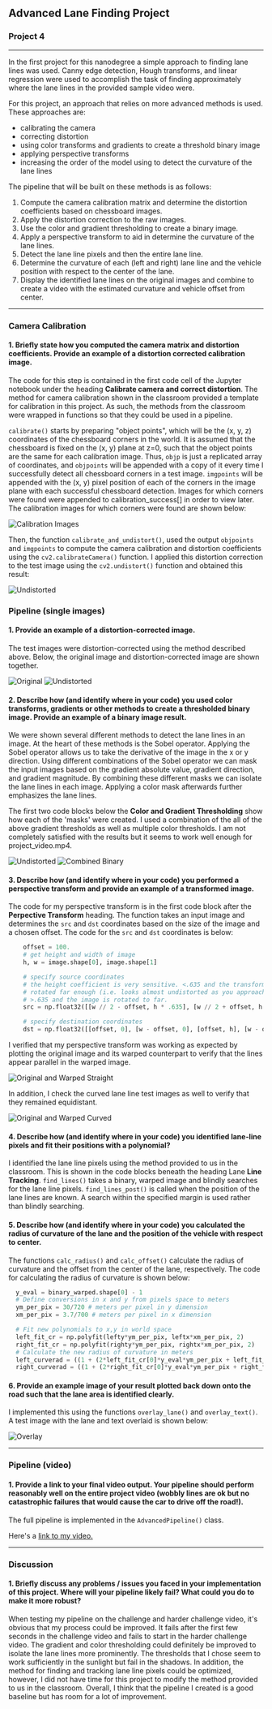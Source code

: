 ## Advanced Lane Finding Project
### Project 4

---

In the first project for this nanodegree a simple approach to finding lane lines was used. Canny edge detection, Hough transforms, and linear regression were used to accomplish the task of finding approximately where the lane lines in the provided sample video were.

For this project, an approach that relies on more advanced methods is used. These approaches are:
- calibrating the camera
- correcting distortion
- using color transforms and gradients to create a threshold binary image
- applying perspective transforms
- increasing the order of the model using to detect the curvature of the lane lines

The pipeline that will be built on these methods is as follows:
1. Compute the camera calibration matrix and determine the distortion coefficients based on chessboard images.
2. Apply the distortion correction to the raw images.
3. Use the color and gradient thresholding to create a binary image.
4. Apply a perspective transform to aid in determine the curvature of the lane lines.
5. Detect the lane line pixels and then the entire lane line.
6. Determine the curvature of each (left and right) lane line and the vehicle position with respect to the center of the lane.
7. Display the identified lane lines on the original images and combine to create a video with the estimated curvature and vehicle offset from center.

[//]: # (Image References)

[image1]: ./output_images/output_9_1.png "Calibration"
[image2]: ./output_images/output_11_0.png "Undistorted"
[image3]: ./test_images/straight_lines2.jpg "Original"
[image4]: ./output_images/output_11_1.png "Undistorted"
[image5]: ./output_images/output_11_1.png "Undistorted"
[image6]: ./output_images/output_21_1.png "Combined Binary"
[image7]: ./output_images/output_26_1.png "Original and Warped Straight"
[image8]: ./output_images/output_28_1.png "Original and Warped Curved"
[image9]: ./output_images/output_45_1.png "Overlay"
[video1]: ./project_video.mp4 "Video"

---

### Camera Calibration

#### 1. Briefly state how you computed the camera matrix and distortion coefficients. Provide an example of a distortion corrected calibration image.

The code for this step is contained in the first code cell of the Jupyter notebook under the heading **Calibrate camera and correct distortion**. The method for camera calibration shown in the classroom provided a template for calibration in this project. As such, the methods from the classroom were wrapped in functions so that they could be used in a pipeline.

`calibrate()` starts by preparing "object points", which will be the (x, y, z) coordinates of the chessboard corners in the world. It is assumed that the chessboard is fixed on the (x, y) plane at z=0, such that the object points are the same for each calibration image. Thus, `objp` is just a replicated array of coordinates, and `objpoints` will be appended with a copy of it every time I successfully detect all chessboard corners in a test image. `imgpoints` will be appended with the (x, y) pixel position of each of the corners in the image plane with each successful chessboard detection. Images for which corners were found were appended to calibration_success[] in order to view later. The calibration images for which corners were found are shown below:

![Calibration Images][image1]

Then, the function `calibrate_and_undistort()`, used the output `objpoints` and `imgpoints` to compute the camera calibration and distortion coefficients using the `cv2.calibrateCamera()` function. I applied this distortion correction to the test image using the `cv2.undistort()` function and obtained this result:

![Undistorted][image2]

### Pipeline (single images)

#### 1. Provide an example of a distortion-corrected image.

The test images were distortion-corrected using the method described above. Below, the original image and distortion-corrected image are shown together.

![Original][image3]
![Undistorted][image4]

#### 2. Describe how (and identify where in your code) you used color transforms, gradients or other methods to create a thresholded binary image.  Provide an example of a binary image result.

We were shown several different methods to detect the lane lines in an image. At the heart of these methods is the Sobel operator. Applying the Sobel operator allows us to take the derivative of the image in the x or y direction. Using different combinations of the Sobel operator we can mask the input images based on the gradient absolute value, gradient direction, and gradient magnitude. By combining these different masks we can isolate the lane lines in each image. Applying a color mask afterwards further emphasizes the lane lines.

The first two code blocks below the **Color and Gradient Thresholding** show how each of the 'masks' were created. I used a combination of the all of the above gradient thresholds as well as multiple color thresholds. I am not completely satisfied with the results but it seems to work well enough for project_video.mp4.

![Undistorted][image5]
![Combined Binary][image6]

#### 3. Describe how (and identify where in your code) you performed a perspective transform and provide an example of a transformed image.

The code for my perspective transform is in the first code block after the **Perpective Transform** heading. The function takes an input image and determines the `src` and `dst` coordinates based on the size of the image and a chosen offset. The code for the `src` and `dst` coordinates is below:

```python
    offset = 100.
    # get height and width of image
    h, w = image.shape[0], image.shape[1]

    # specify source coordinates
    # the height coefficient is very sensitive. <.635 and the transform is not
    # rotated far enough (i.e. looks almost undistorted as you approach 0).
    # >.635 and the image is rotated to far.
    src = np.float32([[w // 2 - offset, h * .635], [w // 2 + offset, h * .635], [-offset, h], [w + offset, h]])

    # specify destination coordinates
    dst = np.float32([[offset, 0], [w - offset, 0], [offset, h], [w - offset, h]])
```

I verified that my perspective transform was working as expected by plotting the original image and its warped counterpart to verify that the lines appear parallel in the warped image.

![Original and Warped Straight][image7]

In addition, I check the curved lane line test images as well to verify that they remained equidistant.

![Original and Warped Curved][image8]

#### 4. Describe how (and identify where in your code) you identified lane-line pixels and fit their positions with a polynomial?

I identified the lane line pixels using the method provided to us in the classroom. This is shown in the code blocks beneath the heading Lane **Line Tracking**. `find_lines()` takes a binary, warped image and blindly searches for the lane line pixels. `find_lines_post()` is called when the position of the lane lines are known. A search within the specified margin is used rather than blindly searching.

#### 5. Describe how (and identify where in your code) you calculated the radius of curvature of the lane and the position of the vehicle with respect to center.

The functions `calc_radius()` and `calc_offset()` calculate the radius of curvature and the offset from the center of the lane, respectively. The code for calculating the radius of curvature is shown below:

```python
  y_eval = binary_warped.shape[0] - 1
  # Define conversions in x and y from pixels space to meters
  ym_per_pix = 30/720 # meters per pixel in y dimension
  xm_per_pix = 3.7/700 # meters per pixel in x dimension

  # Fit new polynomials to x,y in world space
  left_fit_cr = np.polyfit(lefty*ym_per_pix, leftx*xm_per_pix, 2)
  right_fit_cr = np.polyfit(righty*ym_per_pix, rightx*xm_per_pix, 2)
  # Calculate the new radius of curvature in meters
  left_curverad = ((1 + (2*left_fit_cr[0]*y_eval*ym_per_pix + left_fit_cr[1])**2)**1.5) / np.absolute(2*left_fit_cr[0])
  right_curverad = ((1 + (2*right_fit_cr[0]*y_eval*ym_per_pix + right_fit_cr[1])**2)**1.5) / np.absolute(2*right_fit_cr[0])
```

#### 6. Provide an example image of your result plotted back down onto the road such that the lane area is identified clearly.

I implemented this using the functions `overlay_lane()` and `overlay_text()`. A test image with the lane and text overlaid is shown below:

![Overlay][image9]

---

### Pipeline (video)

#### 1. Provide a link to your final video output.  Your pipeline should perform reasonably well on the entire project video (wobbly lines are ok but no catastrophic failures that would cause the car to drive off the road!).

The full pipeline is implemented in the `AdvancedPipeline()` class.

Here's a [link to my video. ](./P4_Output.mp4)

---

### Discussion

#### 1. Briefly discuss any problems / issues you faced in your implementation of this project.  Where will your pipeline likely fail?  What could you do to make it more robust?

When testing my pipeline on the challenge and harder challenge video, it's obvious that my process could be improved. It fails after the first few seconds in the challenge video and fails to start in the harder challenge video. The gradient and color thresholding could definitely be improved to isolate the lane lines more prominently. The thresholds that I chose seem to work sufficiently in the sunlight but fail in the shadows. In addition, the method for finding and tracking lane line pixels could be optimized, however, I did not have time for this project to modify the method provided to us in the classroom. Overall, I think that the pipeline I created is a good baseline but has room for a lot of improvement.
